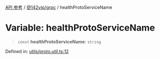 [API 参考](../wiki/Home) / [@142vip/grpc](../wiki/@142vip.grpc) / healthProtoServiceName

# Variable: healthProtoServiceName

> `const` **healthProtoServiceName**: `string`

Defined in: [utils/proto.util.ts:12](https://github.com/142vip/core-x/blob/15d5bc9ef4bece78c0e60bdf074a2d245f625100/packages/grpc/src/utils/proto.util.ts#L12)
